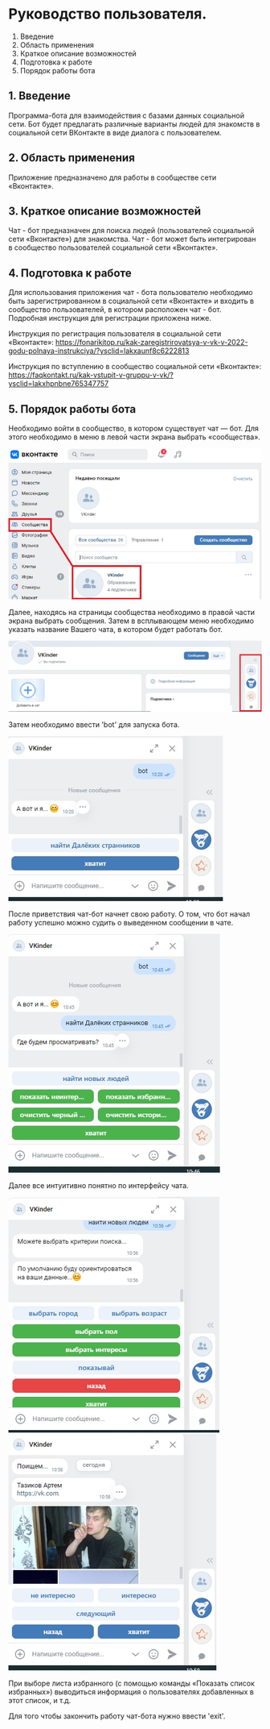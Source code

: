 # Руководство пользователя.

1.	Введение
2.	Область применения
3.	Краткое описание возможностей
4.	Подготовка к работе
5.	Порядок работы бота


## 1. Введение
Программа-бота для взаимодействия с базами данных социальной сети. Бот будет предлагать различные варианты людей для знакомств в социальной сети ВКонтакте в виде диалога с пользователем.


## 2. Область применения

Приложение предназначено для работы в сообществе сети «Вконтакте».


## 3.	Краткое описание возможностей

Чат - бот предназначен для поиска людей (пользователей социальной сети «Вконтакте») для знакомства. Чат - бот может быть интегрирован в сообщество пользователей социальной сети «Вконтакте».


## 4.	Подготовка к работе

Для использования приложения чат - бота пользователю необходимо быть зарегистрированном в социальной сети «Вконтакте» и входить в сообщество пользователей, в котором расположен чат - бот. Подробная инструкция для регистрации приложена ниже.

Инструкция по регистрация пользователя в социальной сети «Вконтакте»: https://fonarikitop.ru/kak-zaregistrirovatsya-v-vk-v-2022-godu-polnaya-instrukciya/?ysclid=lakxaunf8c6222813

Инструкция по вступлению в сообщество социальной сети «Вконтакте»: https://faqkontakt.ru/kak-vstupit-v-gruppu-v-vk/?ysclid=lakxhpnbne765347757


## 5.	Порядок работы бота

Необходимо войти в сообщество, в котором существует чат — бот. Для этого необходимо в меню в левой части экрана выбрать «сообщества».

![](entrance.jpg)

Далее, находясь на страницы сообщества необходимо в правой части экрана выбрать сообщения. Затем в всплывающем меню необходимо указать название Вашего чата, в котором будет работать бот.

![](entrance2.jpg)

Затем необходимо ввести 'bot' для запуска бота.

![](nachalo.jpg)

После приветствия чат-бот начнет свою работу. О том, что бот начал работу успешно можно судить о выведенном сообщении в чате.

![](nachalo2.jpg)

Далее все интуитивно понятно по интерфейсу чата.

![](nachalo3.jpg)
![](nachalo4.jpg)

При выборе листа избранного (с помощью команды «Показать список избранных») выводиться информация о пользователях добавленных в этот список, и т.д.

Для того чтобы закончить работу чат-бота нужно ввести 'exit'.
